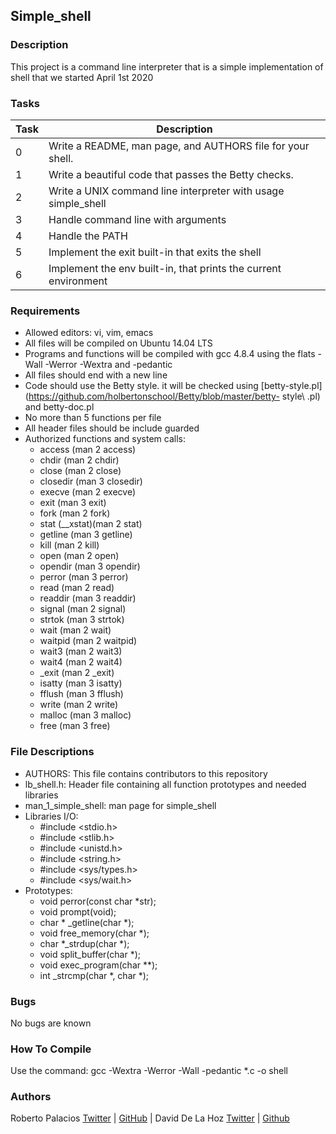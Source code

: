 ## Simple_shell
### Description
This project is a command line interpreter that is a simple implementation of
shell that we started April 1st 2020

### Tasks
Task  |	Description
----  | -----------
0 |	Write a README, man page, and AUTHORS file for your shell.
1	| Write a beautiful code that passes the Betty checks.
2	| Write a UNIX command line interpreter with usage simple_shell
3	| Handle command line with arguments
4	| Handle the PATH
5	| Implement the exit built-in that exits the shell
6	| Implement the env built-in, that prints the current environment

### Requirements
- Allowed editors: vi, vim, emacs
- All files will be compiled on Ubuntu 14.04 LTS
- Programs and functions will be compiled with gcc 4.8.4 using the flats -Wall -Werror -Wextra and -pedantic
- All files should end with a new line
- Code should use the Betty style. it will be checked using [betty-style.pl](https://github.com/holbertonschool/Betty/blob/master/betty- style\ .pl) and betty-doc.pl
- No more than 5 functions per file
- All header files should be include guarded
- Authorized functions and system calls:
  - access (man 2 access)
  - chdir (man 2 chdir)
  - close (man 2 close)
  - closedir (man 3 closedir)
  - execve (man 2 execve)
  - exit (man 3 exit)
  - fork (man 2 fork)
  - stat (__xstat)(man 2 stat)
  - getline (man 3 getline)
  - kill (man 2 kill)
  - open (man 2 open)
  - opendir (man 3 opendir)
  - perror (man 3 perror)
  - read (man 2 read)
  - readdir (man 3 readdir)
  - signal (man 2 signal)
  - strtok (man 3 strtok)
  - wait (man 2 wait)
  - waitpid (man 2 waitpid)
  - wait3 (man 2 wait3)
  - wait4 (man 2 wait4)
  - _exit (man 2 _exit)
  - isatty (man 3 isatty)
  - fflush (man 3 fflush)
  - write (man 2 write)
  - malloc (man 3 malloc)
  - free (man 3 free)

### File Descriptions
- AUTHORS: This file contains contributors to this repository
- lb_shell.h: Header file containing all function prototypes and needed libraries
- man_1_simple_shell: man page for simple_shell
- Libraries I/O:
  - #include <stdio.h>
  - #include <stlib.h>
  - #include <unistd.h>
  - #include <string.h>
  - #include <sys/types.h>
  - #include <sys/wait.h>
- Prototypes:
  - void perror(const char *str);
  - void prompt(void);
  - char * _getline(char *);
  - void free_memory(char *);
  - char *_strdup(char *);
  - void split_buffer(char *);
  - void exec_program(char **);
  - int _strcmp(char *, char *);
### Bugs
No bugs are known

### How To Compile
Use the command: gcc -Wextra -Werror -Wall -pedantic *.c -o shell

### Authors
Roberto Palacios [Twitter](https://twitter.com/robpalacios11) | [GitHub](https://github.com/robpalacios1) | David De La Hoz [Twitter](https://twitter.com/davidddlhz) | [Github](https://twitter.com/DavidDlhz)
